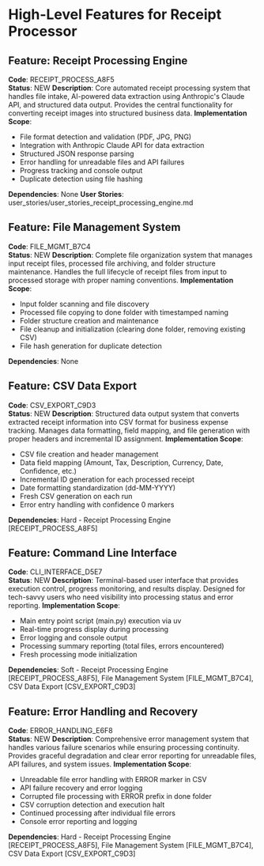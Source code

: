 # High-Level Features for Receipt Processor

## Feature: Receipt Processing Engine
**Code**: RECEIPT_PROCESS_A8F5  
**Status**: NEW
**Description**: Core automated receipt processing system that handles file intake, AI-powered data extraction using Anthropic's Claude API, and structured data output. Provides the central functionality for converting receipt images into structured business data.
**Implementation Scope**:
- File format detection and validation (PDF, JPG, PNG)
- Integration with Anthropic Claude API for data extraction
- Structured JSON response parsing
- Error handling for unreadable files and API failures
- Progress tracking and console output
- Duplicate detection using file hashing

**Dependencies**: None
**User Stories**: user_stories/user_stories_receipt_processing_engine.md

## Feature: File Management System
**Code**: FILE_MGMT_B7C4  
**Status**: NEW
**Description**: Complete file organization system that manages input receipt files, processed file archiving, and folder structure maintenance. Handles the full lifecycle of receipt files from input to processed storage with proper naming conventions.
**Implementation Scope**:
- Input folder scanning and file discovery
- Processed file copying to done folder with timestamped naming
- Folder structure creation and maintenance
- File cleanup and initialization (clearing done folder, removing existing CSV)
- File hash generation for duplicate detection

**Dependencies**: None

## Feature: CSV Data Export
**Code**: CSV_EXPORT_C9D3  
**Status**: NEW
**Description**: Structured data output system that converts extracted receipt information into CSV format for business expense tracking. Manages data formatting, field mapping, and file generation with proper headers and incremental ID assignment.
**Implementation Scope**:
- CSV file creation and header management
- Data field mapping (Amount, Tax, Description, Currency, Date, Confidence, etc.)
- Incremental ID generation for each processed receipt
- Date formatting standardization (dd-MM-YYYY)
- Fresh CSV generation on each run
- Error entry handling with confidence 0 markers

**Dependencies**: Hard - Receipt Processing Engine [RECEIPT_PROCESS_A8F5]

## Feature: Command Line Interface
**Code**: CLI_INTERFACE_D5E7  
**Status**: NEW
**Description**: Terminal-based user interface that provides execution control, progress monitoring, and results display. Designed for tech-savvy users who need visibility into processing status and error reporting.
**Implementation Scope**:
- Main entry point script (main.py) execution via uv
- Real-time progress display during processing
- Error logging and console output
- Processing summary reporting (total files, errors encountered)
- Fresh processing mode initialization

**Dependencies**: Soft - Receipt Processing Engine [RECEIPT_PROCESS_A8F5], File Management System [FILE_MGMT_B7C4], CSV Data Export [CSV_EXPORT_C9D3]

## Feature: Error Handling and Recovery
**Code**: ERROR_HANDLING_E6F8  
**Status**: NEW
**Description**: Comprehensive error management system that handles various failure scenarios while ensuring processing continuity. Provides graceful degradation and clear error reporting for unreadable files, API failures, and system issues.
**Implementation Scope**:
- Unreadable file error handling with ERROR marker in CSV
- API failure recovery and error logging
- Corrupted file processing with ERROR prefix in done folder
- CSV corruption detection and execution halt
- Continued processing after individual file errors
- Console error reporting and logging

**Dependencies**: Hard - Receipt Processing Engine [RECEIPT_PROCESS_A8F5], File Management System [FILE_MGMT_B7C4], CSV Data Export [CSV_EXPORT_C9D3]